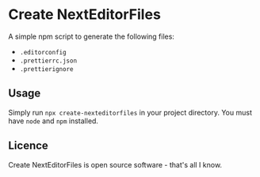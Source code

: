 # Create NextEditorFiles

A simple npm script to generate the following files:

- `.editorconfig`
- `.prettierrc.json`
- `.prettierignore`

## Usage

Simply run `npx create-nexteditorfiles` in your project directory.
You must have `node` and `npm` installed.

## Licence

Create NextEditorFiles is open source software - that's all I know.
